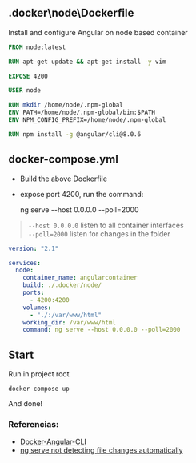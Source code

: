 ## .docker\node\Dockerfile

Install and configure Angular on node based container

```Dockerfile
FROM node:latest

RUN apt-get update && apt-get install -y vim

EXPOSE 4200

USER node

RUN mkdir /home/node/.npm-global
ENV PATH=/home/node/.npm-global/bin:$PATH
ENV NPM_CONFIG_PREFIX=/home/node/.npm-global

RUN npm install -g @angular/cli@8.0.6
```

## docker-compose.yml

 - Build the above Dockerfile
 - expose port 4200, run the command:

    ng serve --host 0.0.0.0 --poll=2000

> `--host 0.0.0.0` listen to all container interfaces\
> `--poll=2000` listen for changes in the folder

```yaml
version: "2.1"

services:
  node:
    container_name: angularcontainer
    build: ./.docker/node/
    ports:
      - 4200:4200
    volumes:
      - "./:/var/www/html"
    working_dir: /var/www/html
    command: ng serve --host 0.0.0.0 --poll=2000
```

## Start

Run in project root

    docker compose up

And done!

### Referencias:

 - [Docker-Angular-CLI](https://github.com/Axiol/Docker-Angular-CLI)
 - [ng serve not detecting file changes automatically](https://stackoverflow.com/a/49975130/7986223)